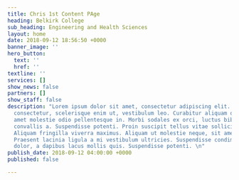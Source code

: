 ```yaml
---
title: Chris 1st Content PAge
heading: Belkirk College
sub_heading: Engineering and Health Sciences
layout: home
date: 2018-09-12 18:56:50 +0000
banner_image: ''
hero_button:
  text: ''
  href: ''
textline: ''
services: []
show_news: false
partners: []
show_staff: false
description: "Lorem ipsum dolor sit amet, consectetur adipiscing elit. Nunc eget ligula
  consectetur, scelerisque enim ut, vestibulum leo. Curabitur aliquam quam urna, sit
  amet molestie odio pellentesque in. Morbi sodales ex orci, luctus bibendum velit
  convallis a. Suspendisse potenti. Proin suscipit tellus vitae sollicitudin pharetra.
  Aliquam fringilla viverra maximus. Aliquam ut molestie neque, sit amet aliquet erat.
  Praesent lacinia ligula a mi vestibulum ultricies. Suspendisse condimentum metus
  dolor, a dapibus lacus mollis quis. Suspendisse potenti. \n"
publish_date: 2018-09-12 04:00:00 +0000
published: false

---
```

